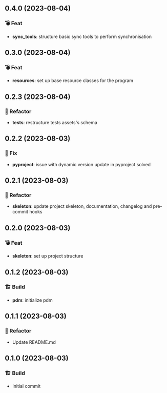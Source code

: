 ## 0.4.0 (2023-08-04)

### 💣 Feat

- **sync_tools**: structure basic sync tools to perform synchronisation

## 0.3.0 (2023-08-04)

### 💣 Feat

- **resources**: set up base resource classes for the program

## 0.2.3 (2023-08-04)

### 📝 Refactor

- **tests**: restructure tests assets's schema

## 0.2.2 (2023-08-03)

### 🔨 Fix

- **pyproject**: issue with dynamic version update in pyproject solved

## 0.2.1 (2023-08-03)

### 📝 Refactor

- **skeleton**: update project skeleton, documentation, changelog and pre-commit hooks

## 0.2.0 (2023-08-03)

### 💣 Feat

- **skeleton**: set up project structure

## 0.1.2 (2023-08-03)

### 🏗️  Build

- **pdm**: initialize pdm

## 0.1.1 (2023-08-03)

### 📝 Refactor

- Update README.md

## 0.1.0 (2023-08-03)

### 🏗️  Build

- Initial commit
